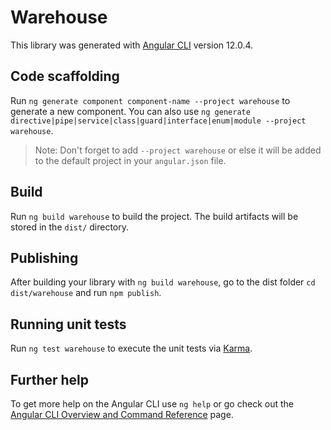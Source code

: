 # Warehouse

This library was generated with [Angular CLI](https://github.com/angular/angular-cli) version 12.0.4.

## Code scaffolding

Run `ng generate component component-name --project warehouse` to generate a new component. You can also use `ng generate directive|pipe|service|class|guard|interface|enum|module --project warehouse`.
> Note: Don't forget to add `--project warehouse` or else it will be added to the default project in your `angular.json` file. 

## Build

Run `ng build warehouse` to build the project. The build artifacts will be stored in the `dist/` directory.

## Publishing

After building your library with `ng build warehouse`, go to the dist folder `cd dist/warehouse` and run `npm publish`.

## Running unit tests

Run `ng test warehouse` to execute the unit tests via [Karma](https://karma-runner.github.io).

## Further help

To get more help on the Angular CLI use `ng help` or go check out the [Angular CLI Overview and Command Reference](https://angular.io/cli) page.
